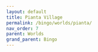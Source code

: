 ```yaml
---
layout: default
title: Pianta Village
permalink: /bingo/worlds/pianta/
nav_order: 7
parent: Worlds
grand_parent: Bingo
---
```

